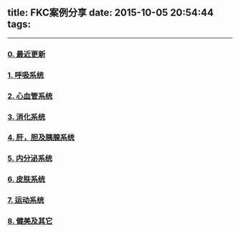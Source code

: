 title: FKC案例分享
date: 2015-10-05 20:54:44
tags:
---

---------------------------------------

### [0. 最近更新](/pocket-fkc-pages/fkc-cases-sharing-latest)

### [1. 呼吸系统](/pocket-fkc-pages/fkc-cases-sharing-breathe)

### [2. 心血管系统](/pocket-fkc-pages/fkc-cases-sharing-cardiovascular)

### [3. 消化系统](/pocket-fkc-pages/fkc-cases-sharing-digest)

### [4. 肝，胆及胰腺系统](/pocket-fkc-pages/fkc-cases-sharing-courage)

### [5. 内分泌系统](/pocket-fkc-pages/fkc-cases-sharing-endocrine)

### [6. 皮肤系统](/pocket-fkc-pages/fkc-cases-sharing-skin)

### [7. 运动系统](/pocket-fkc-pages/fkc-cases-sharing-motion)

### [8. 健美及其它](/pocket-fkc-pages/fkc-cases-sharing-other)